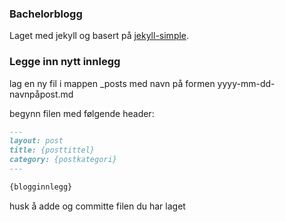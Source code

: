 ### Bachelorblogg
Laget med jekyll og basert på [jekyll-simple](http://www.wildflame.me/jekyll-simple).

### Legge inn nytt innlegg
lag en ny fil i mappen _posts med navn på formen yyyy-mm-dd-navnpåpost.md

begynn filen med følgende header:

``` markdown
---
layout: post
title: {posttittel}
category: {postkategori}
---

{blogginnlegg}
```

husk å adde og committe filen du har laget
